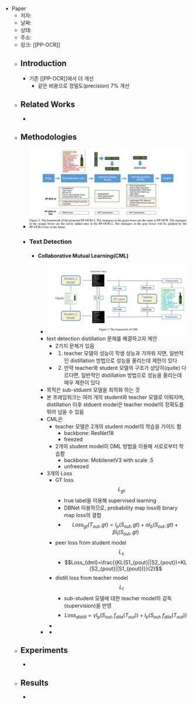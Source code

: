 - Paper
	- 저자:
	- 날짜:
	- 상태:
	- 주소:
	- 링크: [[PP-OCR]]
	- ## Introduction
		- 기존 [[PP-OCR]]에서 더 개선
			- 같은 비용으로 정밀도(precision) 7% 개선
	- ## Related Works
		-
	- ## Methodologies
		- ![image.png](../assets/image_1671434364980_0.png)
		- ### Text Detection
			- #### Collaborative Mutual Learning(CML)
				- ![image.png](../assets/image_1671437402438_0.png)
				- text detection distillation 문제를 해결하고자 제안
					- 2가지 문제가 있음
					- 1) teacher 모델의 성능이 학생 성능과 가까워 지면, 일반적인 distillation 방법으로 성능을 올리는데 제한이 있다
					- 2) 만약 teacher와 student 모델의 구조가 상당히(quite) 다르다면, 일반적인 distillation 방법으로 성능을 올리는데 매우 제한이 있다
				- 목적은 sub-stduent 모델을 최적화 하는 것
				- 본 프레임워크는 여러 개의 student와 teacher 모델로 이뤄지며, distillation 이후 stduent model은 teacher model의 정확도를 뛰어 넘을 수 있음
				- CML은
					- teacher 모델은 2개의 student model의 학습을 가이드 함
						- backbone: ResNet18
						- freezed
					- 2개의 student model이 DML 방법을 이용해 서로로부터 학습함
						- backbone: MobilenetV3 with scale .5
						- unfreezed
				- 3개의 Loss
					- GT loss $$L_{gt}$$
						- true label을 이용해 supervised learning
						- DBNet 이용하므로, probability map loss와 binary map loss의 결합
						- $$Loss_{gt}(T_{out},gt)=l_p(S_{out},gt)+{\alpha}l_b(S_{out},gt)+{\beta}l_t(S_{out},gt)$$
					- peer loss from student model $$L_s$$
						- $$Loss_{dml}=\frac{{KL(S1_{pout}||S2_{pout})+KL(S2_{pout}||S1_{pout})}}{2}$$
					- distill loss from teacher model $$L_t$$
						- sub-student 모델에 대한 teacher model의 감독(supervision)을 반영
						- $$Loss_{distill}={\gamma}l_p(S_{out},f_{dila}(T_{out}))+l_b(S_{out},f_{dila}(T_{out}))$$
					-
				-
					-
	- ## Experiments
		-
	- ## Results
		-